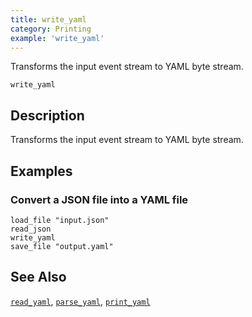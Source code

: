 ```yaml
---
title: write_yaml
category: Printing
example: 'write_yaml'
---
```


Transforms the input event stream to YAML byte stream.

```tql
write_yaml
```

## Description

Transforms the input event stream to YAML byte stream.

## Examples

### Convert a JSON file into a YAML file

```tql
load_file "input.json"
read_json
write_yaml
save_file "output.yaml"
```

## See Also

[`read_yaml`](/reference/operators/read_yaml),
[`parse_yaml`](/reference/functions/parse_yaml),
[`print_yaml`](/reference/functions/print_yaml)
